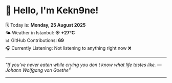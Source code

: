 # 👋 Hello, I'm Kekn9ne!

🗓️ Today is: **Monday, 25 August 2025**  
🌤️ Weather in Istanbul: **☀️   +27°C**  
📊 GitHub Contributions: **69**  
🎧 Currently Listening: Not listening to anything right now ❌

---

_"If you've never eaten while crying you don t know what life tastes like. — *Johann Wolfgang von Goethe*"_

---

